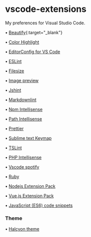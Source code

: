 # vscode-extensions
My preferences for Visual Studio Code.

• [Beautify](https://marketplace.visualstudio.com/items?itemName=HookyQR.beautify){:target="_blank"}

• [Color Highlight](https://marketplace.visualstudio.com/items?itemName=naumovs.color-highlight)

• [EditorConfig for VS Code](https://marketplace.visualstudio.com/items?itemName=EditorConfig.EditorConfig)

• [ESLint](https://marketplace.visualstudio.com/items?itemName=dbaeumer.vscode-eslint)

• [Filesize](https://marketplace.visualstudio.com/items?itemName=mkxml.vscode-filesize)

• [Image preview](https://marketplace.visualstudio.com/items?itemName=kisstkondoros.vscode-gutter-preview)

• [Jshint](https://marketplace.visualstudio.com/items?itemName=dbaeumer.jshint)

• [Markdownlint](https://marketplace.visualstudio.com/items?itemName=DavidAnson.vscode-markdownlint)

• [Npm Intellisense](https://marketplace.visualstudio.com/items?itemName=christian-kohler.npm-intellisense)

• [Path Intellisense](https://marketplace.visualstudio.com/items?itemName=christian-kohler.path-intellisense)

• [Prettier](https://marketplace.visualstudio.com/items?itemName=esbenp.prettier-vscode)

• [Sublime text Keymap](https://marketplace.visualstudio.com/items?itemName=ms-vscode.sublime-keybindings)

• [TSLint](https://marketplace.visualstudio.com/items?itemName=eg2.tslint)

• [PHP Intellisense](https://marketplace.visualstudio.com/items?itemName=felixfbecker.php-intellisense)

• [Vscode spotify](https://marketplace.visualstudio.com/items?itemName=shyykoserhiy.vscode-spotify)

• [Ruby](https://marketplace.visualstudio.com/items?itemName=rebornix.Ruby)

• [Nodejs Extension Pack](https://marketplace.visualstudio.com/items?itemName=waderyan.nodejs-extension-pack)

• [Vue.js Extension Pack](https://marketplace.visualstudio.com/items?itemName=mubaidr.vuejs-extension-pack)

• [JavaScript (ES6) code snippets](https://marketplace.visualstudio.com/items?itemName=xabikos.JavaScriptSnippets)

### Theme

• [Halcyon theme](https://marketplace.visualstudio.com/items?itemName=brittanychiang.halcyon-vscode)
